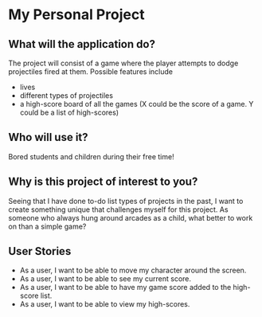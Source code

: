 # My Personal Project

## What will the application do?
The project will consist of a game where the player attempts to 
dodge projectiles fired at them. Possible features include 
- lives
- different types of projectiles
- a high-score board of all the games
(X could be the score of a game. Y could be a list of high-scores) 
## Who will use it?
Bored students and children during their free time!
## Why is this project of interest to you?
Seeing that I have done to-do list types of projects in the past, 
I want to create something unique that challenges myself for this project. 
As someone who always hung around arcades as a child, what better to work
on than a simple game?
## User Stories
- As a user, I want to be able to move my character around the screen.
- As a user, I want to be able to see my current score.
- As a user, I want to be able to have my game score added to the high-score list.
- As a user, I want to be able to view my high-scores.